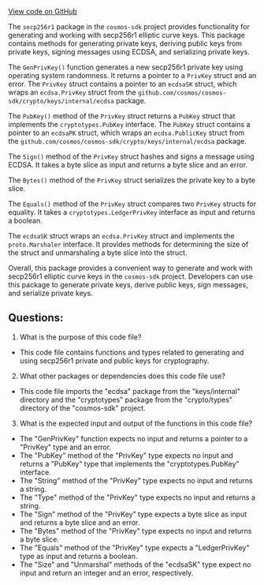 [View code on GitHub](https://github.com/cosmos/cosmos-sdk.git/crypto/keys/secp256r1/privkey.go)

The `secp256r1` package in the `cosmos-sdk` project provides functionality for generating and working with secp256r1 elliptic curve keys. This package contains methods for generating private keys, deriving public keys from private keys, signing messages using ECDSA, and serializing private keys.

The `GenPrivKey()` function generates a new secp256r1 private key using operating system randomness. It returns a pointer to a `PrivKey` struct and an error. The `PrivKey` struct contains a pointer to an `ecdsaSK` struct, which wraps an `ecdsa.PrivKey` struct from the `github.com/cosmos/cosmos-sdk/crypto/keys/internal/ecdsa` package.

The `PubKey()` method of the `PrivKey` struct returns a `PubKey` struct that implements the `cryptotypes.PubKey` interface. The `PubKey` struct contains a pointer to an `ecdsaPK` struct, which wraps an `ecdsa.PublicKey` struct from the `github.com/cosmos/cosmos-sdk/crypto/keys/internal/ecdsa` package.

The `Sign()` method of the `PrivKey` struct hashes and signs a message using ECDSA. It takes a byte slice as input and returns a byte slice and an error.

The `Bytes()` method of the `PrivKey` struct serializes the private key to a byte slice.

The `Equals()` method of the `PrivKey` struct compares two `PrivKey` structs for equality. It takes a `cryptotypes.LedgerPrivKey` interface as input and returns a boolean.

The `ecdsaSK` struct wraps an `ecdsa.PrivKey` struct and implements the `proto.Marshaler` interface. It provides methods for determining the size of the struct and unmarshaling a byte slice into the struct.

Overall, this package provides a convenient way to generate and work with secp256r1 elliptic curve keys in the `cosmos-sdk` project. Developers can use this package to generate private keys, derive public keys, sign messages, and serialize private keys.
## Questions: 
 1. What is the purpose of this code file?
- This code file contains functions and types related to generating and using secp256r1 private and public keys for cryptography.

2. What other packages or dependencies does this code file use?
- This code file imports the "ecdsa" package from the "keys/internal" directory and the "cryptotypes" package from the "crypto/types" directory of the "cosmos-sdk" project.

3. What is the expected input and output of the functions in this code file?
- The "GenPrivKey" function expects no input and returns a pointer to a "PrivKey" type and an error.
- The "PubKey" method of the "PrivKey" type expects no input and returns a "PubKey" type that implements the "cryptotypes.PubKey" interface.
- The "String" method of the "PrivKey" type expects no input and returns a string.
- The "Type" method of the "PrivKey" type expects no input and returns a string.
- The "Sign" method of the "PrivKey" type expects a byte slice as input and returns a byte slice and an error.
- The "Bytes" method of the "PrivKey" type expects no input and returns a byte slice.
- The "Equals" method of the "PrivKey" type expects a "LedgerPrivKey" type as input and returns a boolean.
- The "Size" and "Unmarshal" methods of the "ecdsaSK" type expect no input and return an integer and an error, respectively.